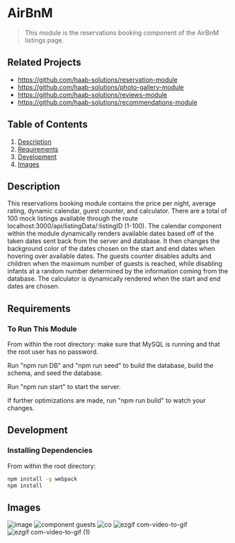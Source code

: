 # AirBnM

> This module is the reservations booking component of the AirBnM listings page.

## Related Projects

  - https://github.com/haab-solutions/reservation-module
  - https://github.com/haab-solutions/photo-gallery-module
  - https://github.com/haab-solutions/reviews-module
  - https://github.com/haab-solutions/recommendations-module

## Table of Contents

1. [Description](#Description)
1. [Requirements](#requirements)
1. [Development](#development)
1. [Images](#images)

## Description

This reservations booking module contains the price per night, average rating, dynamic calendar, guest counter, and calculator. There are a total of 100 mock listings available through the route localhost:3000/api/listingData/:listingID (1-100). The calendar component within the module dynamically renders available dates based off of the taken dates sent back from the server and database. It then changes the background color of the dates chosen on the start and end dates when hovering over available dates. The guests counter disables adults and children when the maximum number of guests is reached, while disabling infants at a random number determined by the information coming from the database. The calculator is dynamically rendered when the start and end dates are chosen.

## Requirements

### To Run This Module
From within the root directory: make sure that MySQL is running and that the root user has no password.

Run "npm run DB" and "npm run seed" to build the database, build the schema, and seed the database.

Run "npm run start" to start the server.

If further optimizations are made, run "npm run build" to watch your changes.

## Development

### Installing Dependencies

From within the root directory:

```sh
npm install -g webpack
npm install
```

## Images

![image](https://user-images.githubusercontent.com/47989605/66277974-daacc580-e859-11e9-98eb-c9e0a9b339b1.png)
![component guests](https://user-images.githubusercontent.com/47989605/66278046-7b02ea00-e85a-11e9-8288-8c58838ad960.png)
![co](https://user-images.githubusercontent.com/47989605/66278068-bdc4c200-e85a-11e9-802f-4d3bc0f4f397.gif)
![ezgif com-video-to-gif](https://user-images.githubusercontent.com/47989605/66278076-ca491a80-e85a-11e9-9385-c7adbe60430a.gif)
![ezgif com-video-to-gif (1)](https://user-images.githubusercontent.com/47989605/66278077-db922700-e85a-11e9-8a73-47fdc7e93255.gif)



